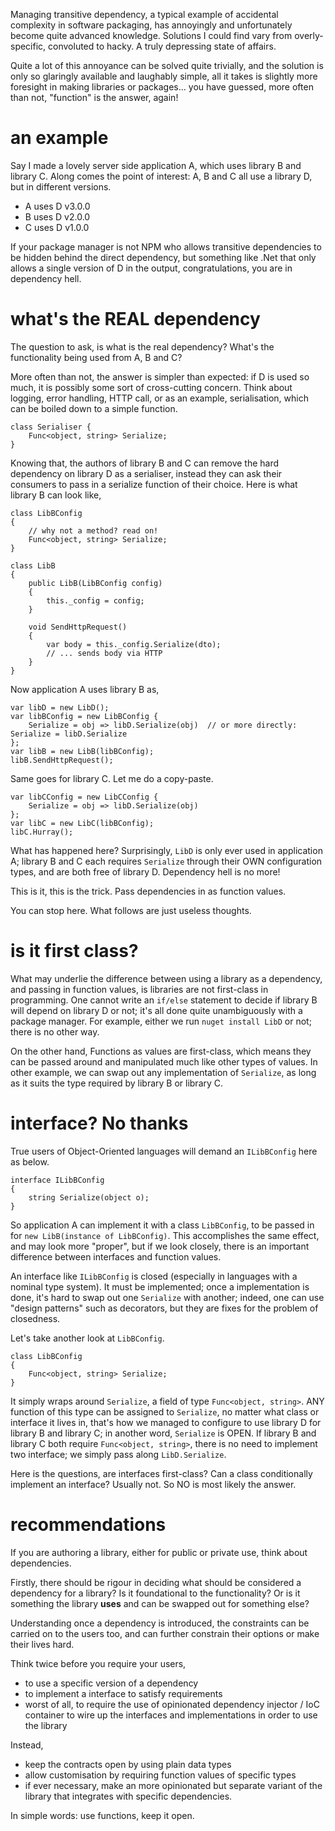 Managing transitive dependency, a typical example of accidental complexity in software packaging, has annoyingly and unfortunately become quite advanced knowledge. Solutions I could find vary from overly-specific, convoluted to hacky. A truly depressing state of affairs. 

Quite a lot of this annoyance can be solved quite trivially, and the solution is only so glaringly available and laughably simple, all it takes is slightly more foresight in making libraries or packages... you have guessed, more often than not, "function" is the answer, again!

# an example

Say I made a lovely server side application A, which uses library B and library C. Along comes the point of interest: A, B and C all use a library D, but in different versions.

- A uses D v3.0.0
- B uses D v2.0.0
- C uses D v1.0.0

If your package manager is not NPM who allows transitive dependencies to be hidden behind the direct dependency, but something like .Net that only allows a single version of D in the output, congratulations, you are in dependency hell.

# what's the REAL dependency

The question to ask, is what is the real dependency? What's the functionality being used from A, B and C?

More often than not, the answer is simpler than expected: if D is used so much, it is possibly some sort of cross-cutting concern. Think about logging, error handling, HTTP call, or as an example, serialisation, which can be boiled down to a simple function.

```CSharp
class Serialiser {
    Func<object, string> Serialize;
}
```

Knowing that, the authors of library B and C can remove the hard dependency on library D as a serialiser, instead they can ask their consumers to pass in a serialize function of their choice. Here is what library B can look like,

```CSharp
class LibBConfig 
{ 
    // why not a method? read on!
    Func<object, string> Serialize;
}

class LibB 
{
    public LibB(LibBConfig config)
    {
        this._config = config;
    }

    void SendHttpRequest()
    {
        var body = this._config.Serialize(dto);
        // ... sends body via HTTP
    }
}
```

Now application A uses library B as,

```CSharp
var libD = new LibD();
var libBConfig = new LibBConfig { 
    Serialize = obj => libD.Serialize(obj)  // or more directly: Serialize = libD.Serialize
};
var libB = new LibB(libBConfig);
libB.SendHttpRequest();
```

Same goes for library C. Let me do a copy-paste.

```CSharp
var libCConfig = new LibCConfig { 
    Serialize = obj => libD.Serialize(obj)
};
var libC = new LibC(libBConfig);
libC.Hurray();
```

What has happened here? Surprisingly, `LibD` is only ever used in application A; library B and C each requires `Serialize` through their OWN configuration types, and are both free of library D. Dependency hell is no more!

This is it, this is the trick. Pass dependencies in as function values.

You can stop here. What follows are just useless thoughts.

# is it first class?

What may underlie the difference between using a library as a dependency, and passing in function values, is libraries are not first-class in programming. One cannot write an `if/else` statement to decide if library B will depend on library D or not; it's all done quite unambiguously with a package manager. For example, either we run `nuget install LibD` or not; there is no other way.

On the other hand, Functions as values are first-class, which means they can be passed around and manipulated much like other types of values. In other example, we can swap out any implementation of `Serialize`, as long as it suits the type required by library B or library C.


# interface? No thanks

True users of Object-Oriented languages will demand an `ILibBConfig` here as below. 

```CSharp
interface ILibBConfig
{
    string Serialize(object o);
}
```

So application A can implement it with a class `LibBConfig`, to be passed in for `new LibB(instance of LibBConfig)`. This accomplishes the same effect, and may look more "proper", but if we look closely, there is an important difference between interfaces and function values. 

An interface like `ILibBConfig` is closed (especially in languages with a nominal type system). It must be implemented; once a implementation is done, it's hard to swap out one `Serialize` with another; indeed, one can use "design patterns" such as decorators, but they are fixes for the problem of closedness.

Let's take another look at `LibBConfig`.

```CSharp
class LibBConfig 
{ 
    Func<object, string> Serialize;
}
```

It simply wraps around `Serialize`, a field of type `Func<object, string>`. ANY function of this type can be assigned to `Serialize`, no matter what class or interface it lives in, that's how we managed to configure to use library D for library B and library C; in another word, `Serialize` is OPEN. If library B and library C both require `Func<object, string>`, there is no need to implement two interface; we simply pass along `LibD.Serialize`.

Here is the questions, are interfaces first-class? Can a class conditionally implement an interface? Usually not. So NO is most likely the answer.

# recommendations

If you are authoring a library, either for public or private use, think about dependencies.

Firstly, there should be rigour in deciding what should be considered a dependency for a library? Is it foundational to the functionality? Or is it something the library **uses** and can be swapped out for something else?

Understanding once a dependency is introduced, the constraints can be carried on to the users too, and can further constrain their options or make their lives hard.

Think twice before you require your users,

- to use a specific version of a dependency
- to implement a interface to satisfy requirements
- worst of all, to require the use of opinionated dependency injector / IoC container to wire up the interfaces and implementations in order to use the library

Instead,

- keep the contracts open by using plain data types
- allow customisation by requiring function values of specific types
- if ever necessary, make an more opinionated but separate variant of the library that integrates with specific dependencies.

In simple words: use functions, keep it open.